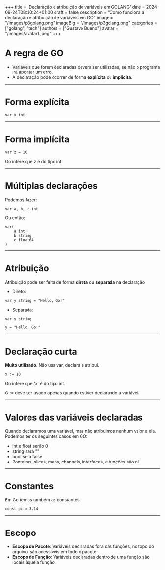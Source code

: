 +++
title = 'Declaração e atribuição de variáveis em GOLANG'
date = 2024-09-24T08:30:24+01:00
draft = false
description = "Como funciona a declaração e atribuição de variáveis em GO"
image = "/images/p3golang.png"
imageBig = "/images/p3golang.png"
categories = ["golang", "tech"]
authors = ["Gustavo Bueno"]
avatar = "/images/avatar1.jpeg"
+++

# A regra de GO
- Variáveis que forem declaradas devem ser utilizadas, se não o programa irá apontar um erro.
- A declaração pode ocorrer de forma **explícita** ou **implícita**.

---

# Forma explícita
`var x int`

---

# Forma implícita
`var z = 10`

Go infere que z é do tipo int

---

# Múltiplas declarações 
Podemos fazer:

`var a, b, c int`

Ou então:

```
var(
    a int
    b string
    c float64
)
```

---

# Atribuição
Atribuição pode ser feita de forma **direta** ou **separada** na declaração
- Direto:

`var y string = "Hello, Go!"`

- Separada:

`var y string`

`y = "Hello, Go!"`

--- 

# Declaração curta
**Muito utilizado**. Não usa var, declara e atribui.

`x := 10`

Go infere que 'x' é do tipo int.

O := deve ser usado apenas quando estiver declarando a variável.

--- 

# Valores das variáveis declaradas
Quando declaramos uma variável, mas não atribuimos nenhum valor a ela. Podemos ter os seguintes casos em GO:
- int e float serão 0
- string será ""
- bool será false
- Ponteiros, slices, maps, channels, interfaces, e funções são nil

--- 

# Constantes
Em Go temos também as constantes

`const pi = 3.14`

---

# Escopo
- **Escopo de Pacote**: Variáveis declaradas fora das funções, no topo do arquivo, são acessíveis em todo o pacote.
- **Escopo de Função**: Variáveis declaradas dentro de uma função são locais àquela função.

